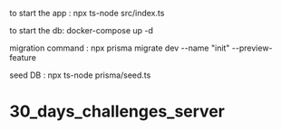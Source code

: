 to start the app : npx ts-node src/index.ts

to start the db: docker-compose up -d

migration command : npx prisma migrate dev --name "init" --preview-feature

seed DB : npx ts-node prisma/seed.ts
# 30_days_challenges_server
